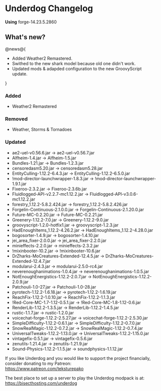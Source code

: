 # Underdog Changelog

**Using** forge-14.23.5.2860

## What's new?

@news@{

- Added Weather2 Remastered.
- Swithed to the new shark model because old one didn't work.
- Updated mods & adapded configuration to the new GroovyScript update.

}

### Added

- Weather2 Remastered

### Removed

- Weather, Storms & Tornadoes

### Updated

- ae2-uel-v0.56.6.jar -> ae2-uel-v0.56.7.jar
- Alfheim-1.4.jar -> Alfheim-1.5.jar
- Bundles-1.21.jar -> Bundles-1.2.3.jar
- censoredasm5.20.jar -> censoredasm5.28.jar
- EntityCulling-1.12.2-6.4.3.jar -> EntityCulling-1.12.2-6.5.0.jar
- !mod-director-launchwrapper-1.8.3.jar -> !mod-director-launchwrapper-1.9.1.jar
- Fixeroo-2.3.2.jar -> Fixeroo-2.3.6b.jar
- Fluidlogged-API-v2.2.7-mc1.12.2.jar -> Fluidlogged-API-v3.0.6-mc1.12.2.jar
- forestry_1.12.2-5.8.2.424.jar -> forestry_1.12.2-5.8.2.426.jar
- Forgelin-Continuous-2.1.0.0.jar -> Forgelin-Continuous-2.1.20.0.jar
- Future-MC-0.2.20.jar -> Future-MC-0.2.21.jar
- Greenery-1.12.2-7.0.jar -> Greenery-1.12.2-9.0.jar
- groovyscript-1.2.0-hotfix1.jar -> groovyscript-1.2.3.jar
- HadEnoughItems_1.12.2-4.26.2.jar -> HadEnoughItems_1.12.2-4.28.0.jar
- bogosorter-1.4.9.jar -> bogosorter-1.4.10.jar
- jei_area_fixer-2.0.0.jar -> jei_area_fixer-2.2.0.jar
- minieffects-2.2.0.jar -> minieffects-2.3.2.jar
- !mixinbooter-10.2.jar -> !mixinbooter-10.6.jar
- DrZharks-MoCreatures-Extended-12.4.5.jar -> DrZharks-MoCreatures-Extended-12.4.7.jar
- modularui-2.4.3.jar -> modularui-2.5.0-rc4.jar
- neverenoughanimations-1.0.4.jar -> neverenoughanimations-1.0.5.jar
- NotEnoughEnergistics-1.12.2-2.0.7.jar -> NotEnoughEnergistics-1.12.2-2.0.9.jar
- Patchouli-1.0-27.jar -> Patchouli-1.0-28.jar
- pyrotech-1.12.2-1.6.18.jar -> pyrotech-1.12.2-1.6.19.jar
- ReachFix-1.12.2-1.0.10.jar -> ReachFix-1.12.2-1.1.3.jar
- !Red-Core-MC-1.7-1.12-0.5.1.jar -> !Red-Core-MC-1.8-1.12-0.6.jar
- RenderLib-1.12.2-1.3.5.jar -> RenderLib-1.12.2-1.4.5.jar
- rustic-1.1.7.jar -> rustic-1.2.0.jar
- voicechat-forge-1.12.2-2.5.27.jar -> voicechat-forge-1.12.2-2.5.30.jar
- SimpleDifficulty-1.12.2-0.6.1.jar -> SimpleDifficulty-1.12.2-0.7.0.jar
- SnowRealMagic-1.12.2-0.7.2.jar -> SnowRealMagic-1.12.2-0.7.4.jar
- UniversalTweaks-1.12.2-1.13.0.jar -> UniversalTweaks-1.12.2-1.15.0.jar
- vintagefix-0.5.1.jar -> vintagefix-0.5.6.jar
- zenutils-1.21.4.jar -> zenutils-1.21.9.jar
- Sound-Physics-1.12.2-1.1.5.jar -> soundphysics-1.1.12.jar

If you like Underdog and you would like to support the project financially, consider donating to my Patreon: \
<https://www.patreon.com/teksturepako>

The best place to set up a server to play the Underdog modpack is at: \
<https://bisecthosting.com/underdog>
